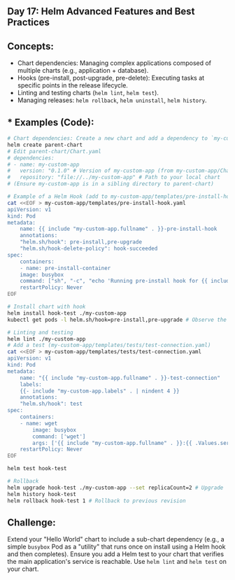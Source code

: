 ## **Day 17: Helm Advanced Features and Best Practices**

## **Concepts:**
* Chart dependencies: Managing complex applications composed of multiple charts (e.g., application + database).
* Hooks (pre-install, post-upgrade, pre-delete): Executing tasks at specific points in the release lifecycle.
* Linting and testing charts (`helm lint`, `helm test`).
* Managing releases: `helm rollback`, `helm uninstall`, `helm history`.

## * **Examples (Code):**
```bash
# Chart dependencies: Create a new chart and add a dependency to `my-custom-app`
helm create parent-chart
# Edit parent-chart/Chart.yaml
# dependencies:
# - name: my-custom-app
#   version: "0.1.0" # Version of my-custom-app (from my-custom-app/Chart.yaml)
#   repository: "file://../my-custom-app" # Path to your local chart
# (Ensure my-custom-app is in a sibling directory to parent-chart)

# Example of a Helm Hook (add to my-custom-app/templates/pre-install-hook.yaml)
cat <<EOF > my-custom-app/templates/pre-install-hook.yaml
apiVersion: v1
kind: Pod
metadata:
    name: {{ include "my-custom-app.fullname" . }}-pre-install-hook
    annotations:
    "helm.sh/hook": pre-install,pre-upgrade
    "helm.sh/hook-delete-policy": hook-succeeded
spec:
    containers:
    - name: pre-install-container
    image: busybox
    command: ["sh", "-c", "echo 'Running pre-install hook for {{ include \"my-custom-app.fullname\" . }}!'; sleep 5"]
    restartPolicy: Never
EOF
```

```bash
# Install chart with hook
helm install hook-test ./my-custom-app
kubectl get pods -l helm.sh/hook=pre-install,pre-upgrade # Observe the hook pod

# Linting and testing
helm lint ./my-custom-app
# Add a test (my-custom-app/templates/tests/test-connection.yaml)
cat <<EOF > my-custom-app/templates/tests/test-connection.yaml
apiVersion: v1
kind: Pod
metadata:
    name: "{{ include "my-custom-app.fullname" . }}-test-connection"
    labels:
    {{- include "my-custom-app.labels" . | nindent 4 }}
    annotations:
    "helm.sh/hook": test
spec:
    containers:
    - name: wget
        image: busybox
        command: ['wget']
        args: ['{{ include "my-custom-app.fullname" . }}:{{ .Values.service.port }}']
    restartPolicy: Never
EOF
```

```bash
helm test hook-test

# Rollback
helm upgrade hook-test ./my-custom-app --set replicaCount=2 # Upgrade
helm history hook-test
helm rollback hook-test 1 # Rollback to previous revision
```

## **Challenge:**
Extend your "Hello World" chart to include a sub-chart dependency (e.g., a simple `busybox` Pod as a "utility" that runs once on install using a Helm hook and then completes). Ensure you add a Helm test to your chart that verifies the main application's service is reachable. Use `helm lint` and `helm test` on your chart.

